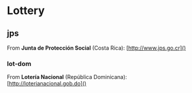# Lottery

## jps

From **Junta de Protección Social** (Costa Rica): [http://www.jps.go.cr]()

### lot-dom

From **Lotería Nacional** (República Dominicana): [http://loterianacional.gob.do]()
